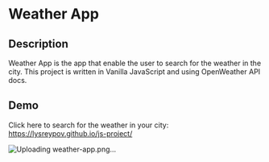 # Weather App
## Description
Weather App is the app that enable the user to search for the weather in the city. This project is written in Vanilla JavaScript and using OpenWeather API docs.
## Demo
Click here to search for the weather in your city: https://lysreypov.github.io/js-project/

![Uploading weather-app.png…]()
